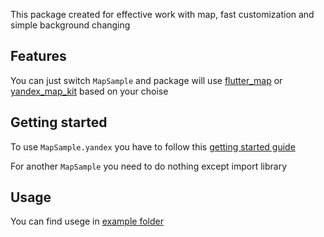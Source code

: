<!--
This README describes the package. If you publish this package to pub.dev,
this README's contents appear on the landing page for your package.

For information about how to write a good package README, see the guide for
[writing package pages](https://dart.dev/guides/libraries/writing-package-pages).

For general information about developing packages, see the Dart guide for
[creating packages](https://dart.dev/guides/libraries/create-library-packages)
and the Flutter guide for
[developing packages and plugins](https://flutter.dev/developing-packages).
-->

This package created for effective work with map, fast customization and simple background changing

## Features

You can just switch `MapSample` and package will use [flutter_map](https://pub.dev/packages/flutter_map) or [yandex_map_kit](https://pub.dev/packages/yandex_mapkit) based on your choise

## Getting started

To use `MapSample.yandex` you have to follow this [getting started guide](https://pub.dev/packages/yandex_mapkit#getting-started)

For another `MapSample` you need to do nothing except import library

## Usage

You can find usege in [example folder](https://github.com/LoToSS13/effective_map_template/tree/main/example/effective_map_example)



